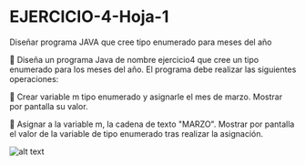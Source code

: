 # EJERCICIO-4-Hoja-1
Diseñar programa JAVA que cree tipo enumerado para meses del año





   
   🔴 Diseña un programa Java de nombre ejercicio4 que cree un tipo enumerado para los meses del año. 
       El programa debe realizar las siguientes operaciones:

   🏴‍ Crear variable m tipo enumerado y asignarle el mes de marzo. 
      Mostrar por pantalla su valor.

   🏴‍ Asignar a la variable m, la cadena de texto "MARZO". 
      Mostrar por pantalla el valor de la variable de tipo enumerado 
      tras realizar la asignación.
      
      
![alt text](https://repository-images.githubusercontent.com/541171282/9944d4c5-7859-48f8-98ae-4a5f66894c5a)

